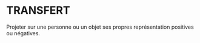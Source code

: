 # TRANSFERT

Projeter sur une personne ou un objet ses propres représentation positives ou négatives.

